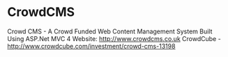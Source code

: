 CrowdCMS
========

Crowd CMS - A Crowd Funded Web Content Management System Built Using ASP.Net MVC 4
Website: http://www.crowdcms.co.uk
CrowdCube - http://www.crowdcube.com/investment/crowd-cms-13198
